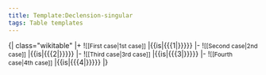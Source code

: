 ```yaml
---
title: Template:Declension-singular
tags: Table templates
---
```


{| class="wikitable"
|+
!<span style="font-size:12px">[[First case|1st case]]</span>
|{{is|{{{1|}}}}}
|-
!<span style="font-size:12px">[[Second case|2nd case]]</span>
|{{is|{{{2|}}}}}
|-
!<span style="font-size:12px">[[Third case|3rd case]]</span>
|{{is|{{{3|}}}}}
|-
!<span style="font-size:12px">[[Fourth case|4th case]]</span>
|{{is|{{{4|}}}}}
|}<noinclude></noinclude>